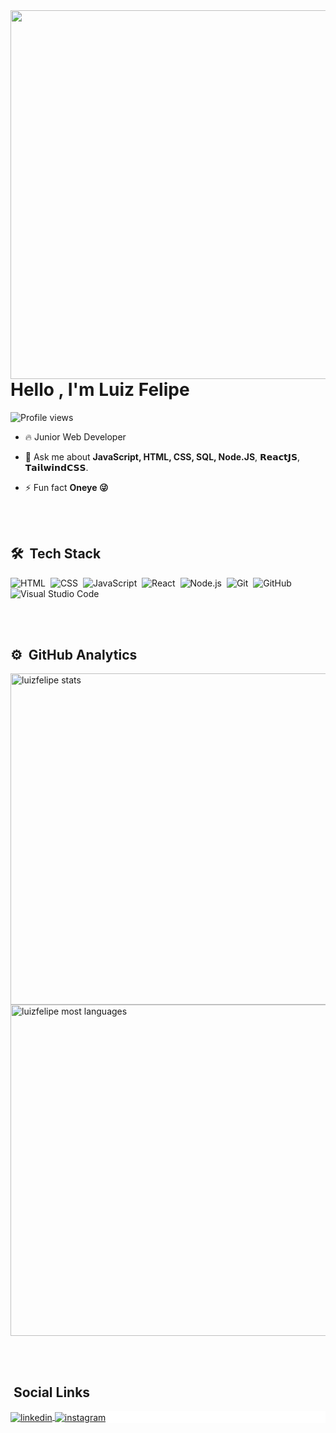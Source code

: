 <img align="right" height="590em" src="https://raw.githubusercontent.com/gist/LuizFelipe66/102bfe9c4110b94c735c4571bb3be579/raw/dff87506c0347df70d5c1cfa2e394ab835e0d60f/githubcard.svg"/>
<h1 align="left"> Hello , I'm Luiz Felipe</h1>
<p align="left"> <img src="https://komarev.com/ghpvc/?username=luizfelipe66&color=red" alt="Profile views" /> </p>

- 🔥 Junior Web Developer

- 💬 Ask me about **JavaScript, HTML, CSS, SQL, Node.JS**, 𝗥𝗲𝗮𝗰𝘁𝗝𝗦, 𝗧𝗮𝗶𝗹𝘄𝗶𝗻𝗱𝗖𝗦𝗦.

- ⚡ Fun fact **Oneye 😜**

<br><br>

## 🛠 &nbsp;Tech Stack

![HTML](https://img.shields.io/badge/-HTML-05122A?style=flat&logo=HTML5)&nbsp;
![CSS](https://img.shields.io/badge/-CSS-05122A?style=flat&logo=CSS3&logoColor=1572B6)&nbsp;
![JavaScript](https://img.shields.io/badge/-JavaScript-05122A?style=flat&logo=javascript)&nbsp;
![React](https://img.shields.io/badge/-React-05122A?style=flat&logo=react)&nbsp;
![Node.js](https://img.shields.io/badge/-Node.js-05122A?style=flat&logo=node.js)&nbsp;
![Git](https://img.shields.io/badge/-Git-05122A?style=flat&logo=git)&nbsp;
![GitHub](https://img.shields.io/badge/-GitHub-05122A?style=flat&logo=github)&nbsp;
![Visual Studio Code](https://img.shields.io/badge/-Visual%20Studio%20Code-05122A?style=flat&logo=visual-studio-code&logoColor=007ACC)&nbsp;

<br><br>

## ⚙️ &nbsp;GitHub Analytics

<p align="left">
<img width="530em" src="https://github-readme-stats.vercel.app/api?username=luizfelipe66&show_icons=true&theme=graywhite" alt="luizfelipe stats"/>
<img width="530em" src="https://github-readme-stats.vercel.app/api/top-langs/?username=luizfelipe66&layout=compact&theme=graywhite" alt="luizfelipe most languages"/>
</p>

<br><br>

## &nbsp;Social Links

<p align="left" style="background:white">
<a href="https://www.linkedin.com/in/luizzfelippe66/" target="_blank">
  <img align="center" src="https://img.shields.io/badge/-luizzfelippe66-05122A?style=flat&logo=linkedin" alt="linkedin"/>
</a>
<a href="https://www.instagram.com/l.felippe_/" target="_blank">
 <img align="center" src="https://img.shields.io/badge/-l.felippe_-05122A?style=flat&logo=instagram" alt="instagram"/>
</a>
</p>
